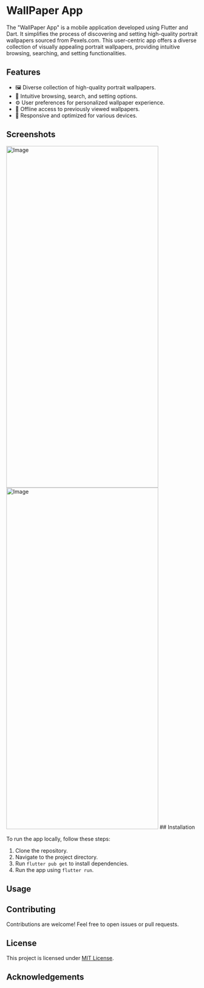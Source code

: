 # WallPaper App

The "WallPaper App" is a mobile application developed using Flutter and Dart. It simplifies the process of discovering and setting high-quality portrait wallpapers sourced from Pexels.com. This user-centric app offers a diverse collection of visually appealing portrait wallpapers, providing intuitive browsing, searching, and setting functionalities.

## Features

- 🖼️ Diverse collection of high-quality portrait wallpapers.
- 🌟 Intuitive browsing, search, and setting options.
- ⚙️ User preferences for personalized wallpaper experience.
- 📶 Offline access to previously viewed wallpapers.
- 📱 Responsive and optimized for various devices.

## Screenshots
<img src="https://github.com/Barunwason/Wallpaper_App/assets/128703765/3f5a6b1d-7872-4fd5-89ce-d37c6577e34f" alt="Image" width="400" height="900">

<img src="file:///var/folders/p1/31_b601n2h14ppg2ltpvh_480000gn/T/simulator_screenshot_C41ED579-24A5-4793-A7FD-A43A57019449.png" alt="Image" width="400" height="900">
## Installation

To run the app locally, follow these steps:

1. Clone the repository.
2. Navigate to the project directory.
3. Run `flutter pub get` to install dependencies.
4. Run the app using `flutter run`.

## Usage

<!-- Add usage instructions -->

## Contributing

Contributions are welcome! Feel free to open issues or pull requests.

## License

This project is licensed under [MIT License](LICENSE).

## Acknowledgements

<!-- Add acknowledgements or credits -->

